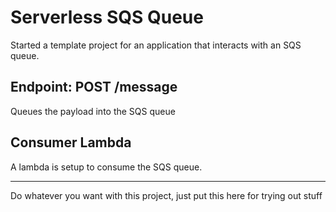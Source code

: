 # Serverless SQS Queue

Started a template project for an application that interacts with an SQS queue.

## Endpoint: POST /message

Queues the payload into the SQS queue

## Consumer Lambda

A lambda is setup to consume the SQS queue.

---

Do whatever you want with this project, just put this here for trying out stuff